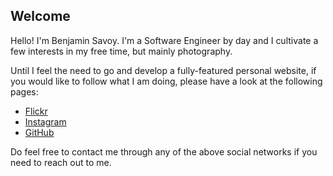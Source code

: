 ## Welcome

Hello! I'm Benjamin Savoy. I'm a Software Engineer by day and I cultivate a few interests in my free time, but mainly photography.

Until I feel the need to go and develop a fully-featured personal website, if you would like to follow what I am doing, please have a look at the following pages:

- [Flickr](https://www.flickr.com/photos/182016001@N03/)
- [Instagram](https://www.instagram.com/benjamin.savoy/)
- [GitHub](https://github.com/benjaminsavoy)

Do feel free to contact me through any of the above social networks if you need to reach out to me.
